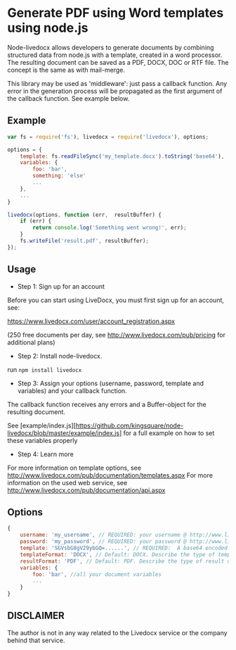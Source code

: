 Generate PDF using Word templates using node.js
===============================================

Node-livedocx allows developers to generate documents by combining structured data from node.js with a template, created
in a word processor. The resulting document can be saved as a PDF, DOCX, DOC or RTF file. The concept is the same as
with mail-merge.

This library may be used as 'middleware': just pass a callback function. Any error in the generation process will be
propagated as the first argument of the callback function. See example below.


Example
-------

```js
var fs = require('fs'), livedocx = require('livedocx'), options;

options = {
    template: fs.readFileSync('my_template.docx').toString('base64'),
    variables: {
        foo: 'bar',
        something: 'else'
        ...
    },
    ...
}

livedocx(options, function (err,  resultBuffer) {
    if (err) {
        return console.log('Something went wrong!', err);
    }
    fs.writeFile('result.pdf', resultBuffer);
});
```

Usage
-----

- Step 1: Sign up for an account

Before you can start using LiveDocx, you must first sign up for an account, see:

https://www.livedocx.com/user/account_registration.aspx

(250 free documents per day, see http://www.livedocx.com/pub/pricing for additional plans)

- Step 2: Install node-livedocx.

run `npm install livedocx`

- Step 3: Assign your options (username, password, template and variables) and your callback function.

The callback function receives any errors and a Buffer-object for the resulting document.

See [example/index.js][https://github.com/kingsquare/node-livedocx/blob/master/example/index.js] for a full example on how to set these variables properly

- Step 4: Learn more

For more information on template options, see http://www.livedocx.com/pub/documentation/templates.aspx
For more information on the used web service, see http://www.livedocx.com/pub/documentation/api.aspx


Options
-------

```js
{
    username: 'my_username', // REQUIRED: your username @ http://www.livedocx.com/
    password: 'my_password', // REQUIRED: your password @ http://www.livedocx.com/
    template: 'SGVsbG8gV29ybGQ=......', // REQUIRED:  A base64 encoded string version of a binary file, see example/index.js for an example
    templateFormat: 'DOCX', // Default: DOCX. Describe the type of template used. May be one of DOCX, DOC, RTF
    resultFormat: 'PDF', // Default: PDF. Describe the type of result document. May be one of DOCX, DOC, RTF and PDF
    variables: {
        foo: 'bar', //all your document variables
        ...
    }
}
```

DISCLAIMER
----------

The author is not in any way related to the Livedocx service or the company behind that service.
